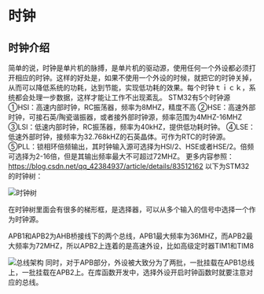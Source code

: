 # 时钟
## 时钟介绍
简单的说，时钟是单片机的脉搏，是单片机的驱动源，使用任何一个外设都必须打开相应的时钟。这样的好处是，如果不使用一个外设的时候，就把它的时钟关掉，从而可以降低系统的功耗，达到节能，实现低功耗的效果。每个时钟ｔｉｃｋ，系统都会处理一步数据，这样才能让工作不出现紊乱。
STM32有5个时钟源
①HSI：高速内部时钟，RC振荡器，频率为8MHZ，精度不高
②HSE：高速外部时钟，可接石英/陶瓷谐振器，或者接外部时钟源，频率范围为4MHZ-16MHZ
③LSI：低速内部时钟，RC振荡器，频率为40kHZ，提供低功耗时钟。
④LSE：低速外部时钟，接频率为32.768kHZ的石英晶体。可作为RTC的时钟源。
⑤PLL：锁相环倍频输出，其时钟输入源可选择为HSI/2、HSE或者HSE/2。倍频可选择为2-16倍，但是其输出频率最大不可超过72MHZ。
更多内容参照：<https://blog.csdn.net/qq_42384937/article/details/83512162>
以下为STM32的时钟树：



![时钟树](https://gitee.com/RKayer/blogimage/blob/master/img/QQ%E6%88%AA%E5%9B%BE20210805130150.png)

在时钟树里面会有很多的梯形框，是选择器，可以从多个输入的信号中选择一个作为时钟源。

APB1和APB2为AHB桥接线下的两个总线，APB1最大频率为36MHZ，而APB2最大频率为72MHZ，所以APB2上连着的是高速外设，比如高级定时器TIM1和TIM8


![总线架构](https://gitee.com/RKayer/blogimage/blob/master/img/QQ%E6%88%AA%E5%9B%BE20210805130513.png)
同时，对于APB部分，外设被大致分为了两批，一批挂载在APB1总线上，一批挂载在APB2上。在库函数开发中，选择外设开启时钟函数时就要注意对应的总线。